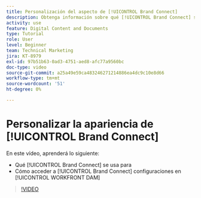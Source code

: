 ```yaml
---
title: Personalización del aspecto de [!UICONTROL Brand Connect]
description: Obtenga información sobre qué [!UICONTROL Brand Connect] se utiliza para y cómo acceder a [!UICONTROL Brand Connect] configuraciones en [!UICONTROL WORKFRONT DAM].
activity: use
feature: Digital Content and Documents
type: Tutorial
role: User
level: Beginner
team: Technical Marketing
jira: KT-8979
exl-id: 97b51b63-0ad3-4751-aed8-afc77a9560bc
doc-type: video
source-git-commit: a25a49e59ca483246271214886ea4dc9c10e8d66
workflow-type: tm+mt
source-wordcount: '51'
ht-degree: 0%

---
```


# Personalizar la apariencia de [!UICONTROL Brand Connect]

En este vídeo, aprenderá lo siguiente:

* Qué [!UICONTROL Brand Connect] se usa para
* Cómo acceder a [!UICONTROL Brand Connect] configuraciones en [!UICONTROL WORKFRONT DAM]

>[!VIDEO](https://video.tv.adobe.com/v/335241/?quality=12&learn=on)
